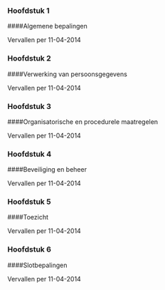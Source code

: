 <meta http-equiv='Content-Type' content='text/html; charset=utf-8' />

### Hoofdstuk 1  

####Algemene bepalingen

Vervallen per 11-04-2014 

### Hoofdstuk 2  

####Verwerking van persoonsgegevens

Vervallen per 11-04-2014 

### Hoofdstuk 3  

####Organisatorische en procedurele maatregelen

Vervallen per 11-04-2014 

### Hoofdstuk 4  

####Beveiliging en beheer

Vervallen per 11-04-2014 

### Hoofdstuk 5  

####Toezicht

Vervallen per 11-04-2014 

### Hoofdstuk 6  

####Slotbepalingen

Vervallen per 11-04-2014 

